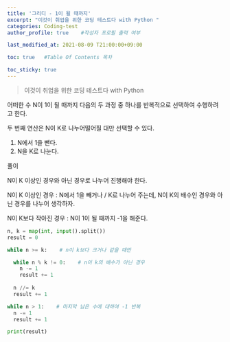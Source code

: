 ```yaml
---
title: '그리디 - 1이 될 때까지' 
excerpt: "이것이 취업을 위한 코딩 테스트다 with Python "
categories: Coding-test
author_profile: true    #작성자 프로필 출력 여부

last_modified_at: 2021-08-09 T21:00:00+09:00

toc: true   #Table Of Contents 목차 

toc_sticky: true
---
```

>  이것이 취업을 위한 코딩 테스트다 with Python



어떠한 수 N이 1이 될 때까지 다음의 두 과정 중 하나를 반복적으로 선택하여 수행하려고 한다.

두 번째  연산은 N이 K로 나누어떨어질 대만 선택할 수 있다.

1. N에서 1을 뺀다.
2. N을 K로 나눈다.



풀이 

N이 K 이상인 경우와 아닌 경우로 나누어 진행해야 한다.

N이 K 이상인 경우 : N에서 1을 빼거나 / K로 나누어 주는데, N이 K의 배수인 경우와 아닌 경우를 나누어 생각하자.

N이 K보다 작아진 경우 : N이 1이 될 때까지 -1을 해준다.



`````python
n, k = map(int, input().split())
result = 0

while n >= k:    # n이 k보다 크거나 같을 때만

  while n % k != 0:    # n이 k의 배수가 아닌 경우
    n -= 1
    result += 1
    
  n //= k
  result += 1

while n > 1:    # 마지막 남은 수에 대하여 -1 반복
  n -= 1
  result += 1

print(result)
`````
